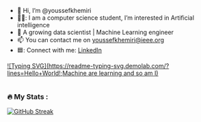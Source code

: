 - 👋 Hi, I’m @youssefkhemiri
- 👨‍💻: I am a computer science student, I’m interested in Artificial intelligence 
- 🌱 A growing data scientist | Machine Learning engineer
- 📫 You can contact me on youssefkhemiri@ieee.org
- 🟦: Connect with me:   <a href="https://www.linkedin.com/in/youssef-khemiri/"> LinkedIn</a> 

<!-- 
<div id="badges">
  <a href="your-linkedin-URL">
    <img src="https://img.shields.io/badge/LinkedIn-blue?style=for-the-badge&logo=linkedin&logoColor=white" alt="LinkedIn Badge"/>
  </a>
  <a href="your-youtube-URL">
    <img src="https://img.shields.io/badge/YouTube-red?style=for-the-badge&logo=youtube&logoColor=white" alt="Youtube Badge"/>
  </a>
  <a href="your-twitter-URL">
    <img src="https://img.shields.io/badge/Twitter-blue?style=for-the-badge&logo=twitter&logoColor=white" alt="Twitter Badge"/>
  </a>
</div> -->

<!-- <div id="header" align="center">
  <img src="https://media.giphy.com/media/M9gbBd9nbDrOTu1Mqx/giphy.gif" width="100"/>
</div> -->

<!-- I am a Data scientist <img src="https://media.giphy.com/media/WUlplcMpOCEmTGBtBW/giphy.gif" width="30"> from India. Always+Learning+new+things
 -->




<!-- ![hello-world](https://user-images.githubusercontent.com/101359851/198912581-5011f4b3-f209-4a98-a2fb-f39f6f2b4ecd.png)
 -->
 
 [![Typing SVG](https://readme-typing-svg.demolab.com/?lines=Hello+World!;Machine are learning and so am I)](https://git.io/typing-svg)



  <img src="https://komarev.com/ghpvc/?username=youssefkhemiri&style=flat-square&color=blue" alt=""/>

<!-- ### :hammer_and_wrench: Languages and Tools :
<div>
  <img src="https://github.com/devicons/devicon/blob/master/icons/java/java-original-wordmark.svg" title="Java" alt="Java" width="40" height="40"/>&nbsp;
  <img src="https://github.com/devicons/devicon/blob/master/icons/react/react-original-wordmark.svg" title="React" alt="React" width="40" height="40"/>&nbsp;
  <img src="https://github.com/devicons/devicon/blob/master/icons/spring/spring-original-wordmark.svg" title="Spring" alt="Spring" width="40" height="40"/>&nbsp;
  <img src="https://github.com/devicons/devicon/blob/master/icons/materialui/materialui-original.svg" title="Material UI" alt="Material UI" width="40" height="40"/>&nbsp;
  <img src="https://github.com/devicons/devicon/blob/master/icons/flutter/flutter-original.svg" title="Flutter" alt="Flutter" width="40" height="40"/>&nbsp;
  <img src="https://github.com/devicons/devicon/blob/master/icons/redux/redux-original.svg" title="Redux" alt="Redux " width="40" height="40"/>&nbsp;
  <img src="https://github.com/devicons/devicon/blob/master/icons/css3/css3-plain-wordmark.svg"  title="CSS3" alt="CSS" width="40" height="40"/>&nbsp;
  <img src="https://github.com/devicons/devicon/blob/master/icons/html5/html5-original.svg" title="HTML5" alt="HTML" width="40" height="40"/>&nbsp;
  <img src="https://github.com/devicons/devicon/blob/master/icons/javascript/javascript-original.svg" title="JavaScript" alt="JavaScript" width="40" height="40"/>&nbsp;
  <img src="https://github.com/devicons/devicon/blob/master/icons/firebase/firebase-plain-wordmark.svg" title="Firebase" alt="Firebase" width="40" height="40"/>&nbsp;
  <img src="https://github.com/devicons/devicon/blob/master/icons/gatsby/gatsby-original.svg" title="Gatsby"  alt="Gatsby" width="40" height="40"/>&nbsp;
  <img src="https://github.com/devicons/devicon/blob/master/icons/mysql/mysql-original-wordmark.svg" title="MySQL"  alt="MySQL" width="40" height="40"/>&nbsp;
  <img src="https://github.com/devicons/devicon/blob/master/icons/nodejs/nodejs-original-wordmark.svg" title="NodeJS" alt="NodeJS" width="40" height="40"/>&nbsp;
  <img src="https://github.com/devicons/devicon/blob/master/icons/amazonwebservices/amazonwebservices-plain-wordmark.svg" title="AWS" alt="AWS" width="40" height="40"/>&nbsp;
  <img src="https://github.com/devicons/devicon/blob/master/icons/git/git-original-wordmark.svg" title="Git" **alt="Git" width="40" height="40"/>
</div>
 -->

### :fire: My Stats :
[![GitHub Streak](http://github-readme-streak-stats.herokuapp.com?user=youssefkhemiri&theme=dark&mode=weekly)](https://git.io/streak-stats)

<!-- [![Top Langs](https://github-readme-stats.vercel.app/api/top-langs/?username=youssefkhemiri&layout=compact&theme=vision-friendly-dark)](https://github.com/anuraghazra/github-readme-stats) -->


<!---
youssefkhemiri/youssefkhemiri is a ✨ special ✨ repository because its `README.md` (this file) appears on your GitHub profile.
You can click the Preview link to take a look at your changes.
--->
